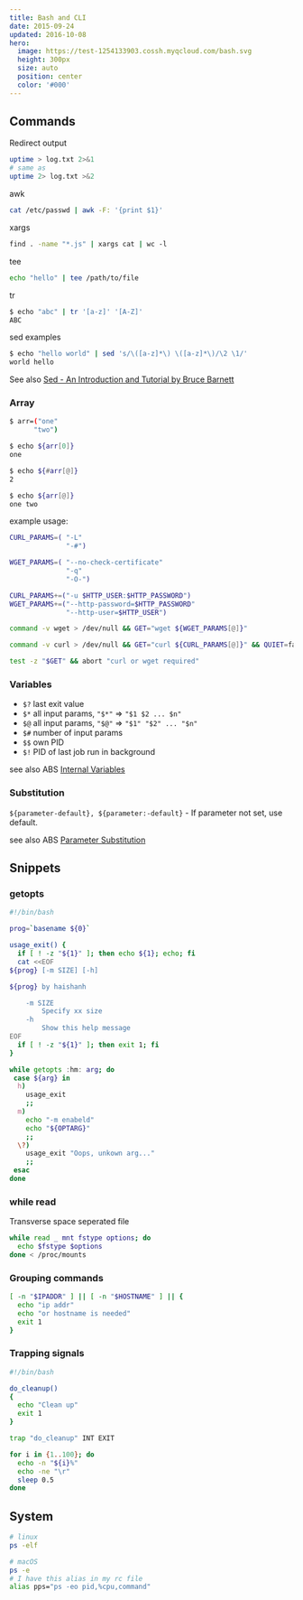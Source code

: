```yaml
---
title: Bash and CLI
date: 2015-09-24
updated: 2016-10-08
hero:
  image: https://test-1254133903.cossh.myqcloud.com/bash.svg
  height: 300px
  size: auto
  position: center
  color: '#000'
---
```


## Commands

Redirect output

```bash
uptime > log.txt 2>&1
# same as
uptime 2> log.txt >&2
```

awk

```bash
cat /etc/passwd | awk -F: '{print $1}'
```

xargs

```bash
find . -name "*.js" | xargs cat | wc -l
```

tee

```bash
echo "hello" | tee /path/to/file
```

tr

```bash
$ echo "abc" | tr '[a-z]' '[A-Z]'
ABC
```

sed examples

```bash
$ echo "hello world" | sed 's/\([a-z]*\) \([a-z]*\)/\2 \1/'
world hello
```

See also [Sed - An Introduction and Tutorial by Bruce Barnett](http://www.grymoire.com/Unix/Sed.html)

### Array

```bash
$ arr=("one"
      "two")

$ echo ${arr[0]}
one

$ echo ${#arr[@]}
2

$ echo ${arr[@]}
one two
```

example usage:

```bash
CURL_PARAMS=( "-L"
              "-#")

WGET_PARAMS=( "--no-check-certificate"
              "-q"
              "-O-")

CURL_PARAMS+=("-u $HTTP_USER:$HTTP_PASSWORD")
WGET_PARAMS+=("--http-password=$HTTP_PASSWORD"
              "--http-user=$HTTP_USER")

command -v wget > /dev/null && GET="wget ${WGET_PARAMS[@]}"

command -v curl > /dev/null && GET="curl ${CURL_PARAMS[@]}" && QUIET=false

test -z "$GET" && abort "curl or wget required"
```

### Variables

* `$?` last exit value
* `$*` all input params, `"$*"` => `"$1 $2 ... $n"`
* `$@` all input params, `"$@"` => `"$1" "$2" ... "$n"`
* `$#` number of input params
* `$$` own PID
* `$!` PID of last job run in background

see also ABS [Internal Variables](http://tldp.org/LDP/abs/html/internalvariables.html)

### Substitution

 `${parameter-default}, ${parameter:-default}` - If parameter not set, use default.

see also ABS [Parameter Substitution](http://www.tldp.org/LDP/abs/html/parameter-substitution.html)


## Snippets

### getopts

```bash
#!/bin/bash

prog=`basename ${0}`

usage_exit() {
  if [ ! -z "${1}" ]; then echo ${1}; echo; fi
  cat <<EOF
${prog} [-m SIZE] [-h]

${prog} by haishanh

    -m SIZE
        Specify xx size
    -h
        Show this help message
EOF
  if [ ! -z "${1}" ]; then exit 1; fi
}

while getopts :hm: arg; do
 case ${arg} in
  h)
    usage_exit
    ;;
  m)
    echo "-m enabeld"
    echo "${OPTARG}"
    ;;
  \?)
    usage_exit "Oops, unkown arg..."
    ;;
 esac
done
```

### while read

Transverse space seperated file

```bash
while read _ mnt fstype options; do
  echo $fstype $options
done < /proc/mounts
```

### Grouping commands

```bash
[ -n "$IPADDR" ] || [ -n "$HOSTNAME" ] || {
  echo "ip addr"
  echo "or hostname is needed"
  exit 1
}
```

### Trapping signals

```bash
#!/bin/bash

do_cleanup()
{
  echo "Clean up"
  exit 1
}

trap "do_cleanup" INT EXIT

for i in {1..100}; do
  echo -n "${i}%"
  echo -ne "\r"
  sleep 0.5
done
```

## System

```bash
# linux
ps -elf

# macOS
ps -e
# I have this alias in my rc file
alias pps="ps -eo pid,%cpu,command"
```
